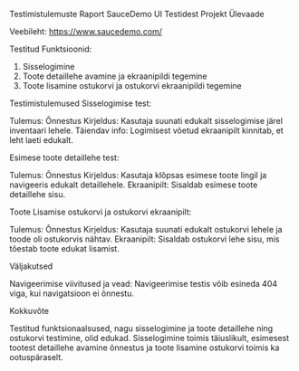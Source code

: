 Testimistulemuste Raport SauceDemo UI Testidest
Projekt Ülevaade

Veebileht: https://www.saucedemo.com/

Testitud Funktsioonid:

1. Sisselogimine
2. Toote detaillehe avamine ja ekraanipildi tegemine
3. Toote lisamine ostukorvi ja ostukorvi ekraanipildi tegemine

Testimistulemused
Sisselogimise test:

Tulemus: Õnnestus
Kirjeldus: Kasutaja suunati edukalt sisselogimise järel inventaari lehele.
Täiendav info: Logimisest võetud ekraanipilt kinnitab, et leht laeti edukalt.

Esimese toote detaillehe test:

Tulemus: Õnnestus
Kirjeldus: Kasutaja klõpsas esimese toote lingil ja navigeeris edukalt detaillehele.
Ekraanipilt: Sisaldab esimese toote detaillehe sisu.

Toote Lisamise ostukorvi ja ostukorvi ekraanipilt:

Tulemus: Õnnestus
Kirjeldus: Kasutaja suunati edukalt ostukorvi lehele ja toode oli ostukorvis nähtav.
Ekraanipilt: Sisaldab ostukorvi lehe sisu, mis tõestab toote edukat lisamist.

Väljakutsed

Navigeerimise viivitused ja vead:
Navigeerimise testis võib esineda 404 viga, kui navigatsioon ei õnnestu.

Kokkuvõte

Testitud funktsionaalsused, nagu sisselogimine ja toote detaillehe ning ostukorvi testimine, olid edukad. Sisselogimine toimis täiuslikult, esimesest tootest detaillehe avamine õnnestus ja toote lisamine ostukorvi toimis ka ootuspäraselt.